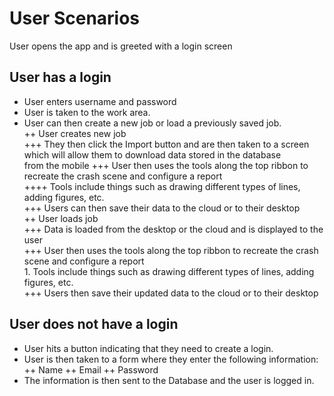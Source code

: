 # User Scenarios <br>

User opens the app and is greeted with a login screen <br>

## User has a login <br>
  + User enters username and password <br>
  + User is taken to the work area. <br>
  + User can then create a new job or load a previously saved job. <br>
    ++ User creates new job <br>
      +++ They then click the Import button and are then taken to a screen which will allow them to download data stored in the database 
      <br>from the mobile 
      +++ User then uses the tools along the top ribbon to recreate the crash scene and configure a report<br>
        ++++ Tools include things such as drawing different types of lines, adding figures, etc. <br>
      +++ Users can then save their data to the cloud or to their desktop <br>
    ++ User loads job <br>
      +++ Data is loaded from the desktop or the cloud and is displayed to the user <br> 
      +++ User then uses the tools along the top ribbon to recreate the crash scene and configure a report<br>
          1. Tools include things such as drawing different types of lines, adding figures, etc. <br>
      +++ Users then save their updated data to the cloud or to their desktop <br>

## User does not have a login <br>
  + User hits a button indicating that they need to create a login. <br>
  + User is then taken to a form where they enter the following information: 
    ++ Name
    ++ Email
    ++ Password
  + The information is then sent to the Database and the user is logged in. 
